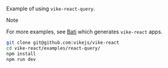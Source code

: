 Example of using `vike-react-query`.

> [!NOTE]
> For more examples, see [Bati](https://batijs.dev) which generates `vike-react` apps.

```bash
git clone git@github.com:vikejs/vike-react
cd vike-react/examples/react-query/
npm install
npm run dev
```
